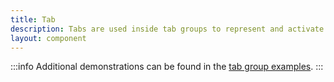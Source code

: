 ```yaml
---
title: Tab
description: Tabs are used inside tab groups to represent and activate tab panels.
layout: component
---
```


:::info
Additional demonstrations can be found in the [tab group examples](/components/tab-group).
:::